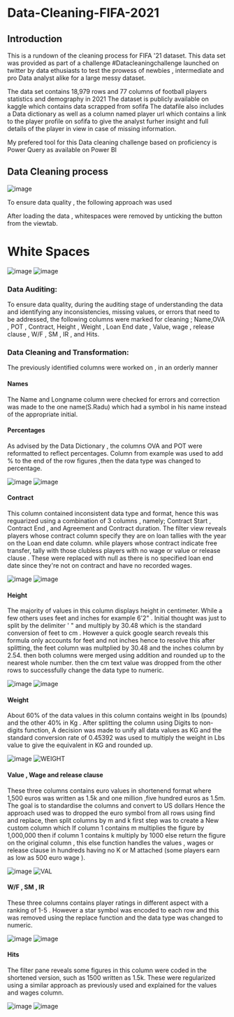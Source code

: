 # Data-Cleaning-FIFA-2021
## Introduction
This is a rundown of the cleaning process for FIFA '21 dataset. This data set was provided as part of a challenge #Datacleaningchallenge launched on twitter by data ethusiasts to test the prowess of newbies , intermediate and pro Data analyst alike for a large messy dataset.

The data set contains 18,979 rows and 77 columns of football players statistics and demography in 2021 The dataset is publicly available on kaggle which contains data scrapped from sofifa The datafile also includes a Data dictionary as well as a column named player url which contains a link to the player profile on sofifa to give the analyst furher insight and full details of the player in view in case of missing information.

My prefered tool for this Data cleaning challenge based on proficiency is Power Query as available on Power BI

## Data Cleaning process
![image](https://user-images.githubusercontent.com/124640415/228377986-ab40fab7-2cc5-4826-a431-ad90f7536d74.png)


To ensure data quality , the following approach was used

After loading the data , whitespaces were removed by unticking the button from the viewtab.

#                                                           White Spaces
  ![image](https://user-images.githubusercontent.com/124640415/228378535-7018372d-6e2d-4676-bff7-e22e1fd09c4c.png) ![image](https://user-images.githubusercontent.com/124640415/228378552-7e1a3b35-7d18-4a3c-8bfa-3e251b22541e.png)
  
### Data Auditing: 
To ensure data quality, during the auditing stage of understanding the data and identifying any inconsistencies, missing values, or errors that need to be addressed, the following columns were marked for cleaning ; Name,OVA , POT , Contract, Height , Weight , Loan End date , Value, wage , release clause , W/F , SM , IR , and Hits.
### Data Cleaning and Transformation:
The previously identified columns were worked on , in an orderly manner
####                                                                      Names
The Name and Longname column were checked for errors and correction was made to the one name(S.Radu) which had a symbol in his name instead of the appropriate initial.
#### Percentages
As advised by the Data Dictionary , the columns OVA and POT were reformatted to reflect percentages. Column from example was used to add % to the end of the row figures ,then the data type was changed to percentage.

![image](https://user-images.githubusercontent.com/124640415/228381751-9e59e573-25d0-496d-ad06-f9958561b816.png)   ![image](https://user-images.githubusercontent.com/124640415/228381779-ac5da5a5-cca2-481d-a3ef-aa655be989dc.png)

#### Contract
This column contained inconsistent data type and format, hence this was reguarized using a combination of 3 columns , namely; Contract Start , Contract End , and Agreement and Contract duration. The filter view reveals players whose contract column specify they are on loan tallies with the year on the Loan end date column. while players whose contract indicate free transfer, tally with those clubless players with no wage or value or release clause . These were replaced with null as there is no specified loan end date since they're not on contract and have no recorded wages. 

![image](https://user-images.githubusercontent.com/124640415/228384716-f1fe7622-0696-4d11-9c9a-71f3a6478f8a.png) ![image](https://user-images.githubusercontent.com/124640415/228384744-039f67f0-4aa1-4b2f-ba4e-6fc9a42a8dfe.png)

#### Height
The majority of values in this column displays height in centimeter. While a few others uses feet and inches for example 6'2" . Initial thought was just to split by the delimiter ' " and multiply by 30.48 which is the standard conversion of feet to cm . However a quick google search reveals this formula only accounts for feet and not inches hence to resolve this after splitting, the feet column was multplied by 30.48 and the inches column by 2.54. then both columns were merged using addition and rounded up to the nearest whole number. then the cm text value was dropped from the other rows to successfully change the data type to numeric.

![image](https://user-images.githubusercontent.com/124640415/228385569-7fb2c559-b4e6-4731-bd3d-ce4735ad3dfa.png) ![image](https://user-images.githubusercontent.com/124640415/228385652-bf2b14d8-7244-4d86-b70f-454d3b5fcb32.png)

####  Weight
About 60% of the data values in this column contains weight in lbs (pounds) and the other 40% in Kg . After splitting the column using Digits to non-digits function, A decision was made to unify all data values as KG and the standard conversion rate of 0.45392 was used to multiply the weight in Lbs value to give the equivalent in KG and rounded up.

![image](https://user-images.githubusercontent.com/124640415/228388917-50d9bc34-9509-489c-9e22-888401d5b021.png) ![WEIGHT](https://user-images.githubusercontent.com/124640415/228389245-255eec43-79f9-4144-b4ef-e257243bf3b9.JPG)

#### Value , Wage and release clause
These three columns contains euro values in shortenend format where 1,500 euros was written as 1.5k and one million ,five hundred euros as 1.5m. The goal is to standardise the columns and convert to US dollars Hence the approach used was to dropped the euro symbol from all rows using find and replace, then split columns by m and k
first step was to create a New custom column which If column 1 contains m multiplies the figure by 1,000,000 then if column 1 contains k multiply by 1000 else return the figure on the original column , this else function handles the values , wages or release clause in hundreds having no K or M attached (some players earn as low as 500 euro wage ).

![image](https://user-images.githubusercontent.com/124640415/228390048-ef7e92b5-dea6-4d4e-b8be-525c9741da42.png)  ![VAL](https://user-images.githubusercontent.com/124640415/228390295-ae9263f8-6d2e-4499-a72e-a1c24aeca5e2.JPG)

#### W/F , SM , IR
These three columns contains player ratings in different aspect with a ranking of 1-5 . However a star symbol was encoded to each row and this was removed using the replace function and the data type was changed to numeric.

![image](https://user-images.githubusercontent.com/124640415/228390475-5e95db17-0e66-458a-ad3b-3ebef94c3a5b.png) ![image](https://user-images.githubusercontent.com/124640415/228390494-569345b3-2f78-4d68-8f59-4e477c69dd36.png)


#### Hits
The filter pane reveals some figures in this column were coded in the shortened version, such as 1500 written as 1.5k. These were regularized using a similar approach as previously used and explained for the values and wages column.

![image](https://user-images.githubusercontent.com/124640415/228390648-d450cafd-49ed-4744-b25f-39d81607a41a.png)  ![image](https://user-images.githubusercontent.com/124640415/228390668-a2d11a1c-4a30-49b2-bf97-a260781f888e.png)

